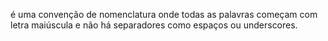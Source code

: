 é uma convenção de nomenclatura onde todas as palavras começam com letra maiúscula e não há separadores como espaços ou underscores.
